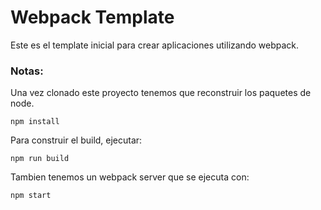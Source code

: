 # Webpack Template

Este es el template inicial para crear aplicaciones utilizando webpack.

### Notas:
Una vez clonado este proyecto tenemos que reconstruir los paquetes de node.
```
npm install
```

Para construir el build, ejecutar:
```
npm run build
```

Tambien tenemos un webpack server que se ejecuta con:
```
npm start
```